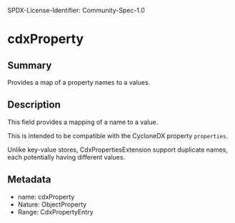 SPDX-License-Identifier: Community-Spec-1.0

# cdxProperty

## Summary

Provides a map of a property names to a values.

## Description

This field provides a mapping of a name to a value.

This is intended to be compatible with the CycloneDX property `properties`.

Unlike key-value stores, CdxPropertiesExtension support duplicate names, each
potentially having different values.

## Metadata

- name: cdxProperty
- Nature: ObjectProperty
- Range: CdxPropertyEntry
